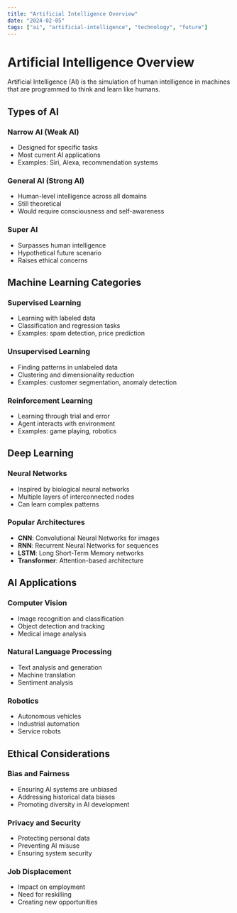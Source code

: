 ```yaml
---
title: "Artificial Intelligence Overview"
date: "2024-02-05"
tags: ["ai", "artificial-intelligence", "technology", "future"]
---
```


# Artificial Intelligence Overview

Artificial Intelligence (AI) is the simulation of human intelligence in machines that are programmed to think and learn like humans.

## Types of AI

### Narrow AI (Weak AI)
- Designed for specific tasks
- Most current AI applications
- Examples: Siri, Alexa, recommendation systems

### General AI (Strong AI)
- Human-level intelligence across all domains
- Still theoretical
- Would require consciousness and self-awareness

### Super AI
- Surpasses human intelligence
- Hypothetical future scenario
- Raises ethical concerns

## Machine Learning Categories

### Supervised Learning
- Learning with labeled data
- Classification and regression tasks
- Examples: spam detection, price prediction

### Unsupervised Learning
- Finding patterns in unlabeled data
- Clustering and dimensionality reduction
- Examples: customer segmentation, anomaly detection

### Reinforcement Learning
- Learning through trial and error
- Agent interacts with environment
- Examples: game playing, robotics

## Deep Learning

### Neural Networks
- Inspired by biological neural networks
- Multiple layers of interconnected nodes
- Can learn complex patterns

### Popular Architectures
- **CNN**: Convolutional Neural Networks for images
- **RNN**: Recurrent Neural Networks for sequences
- **LSTM**: Long Short-Term Memory networks
- **Transformer**: Attention-based architecture

## AI Applications

### Computer Vision
- Image recognition and classification
- Object detection and tracking
- Medical image analysis

### Natural Language Processing
- Text analysis and generation
- Machine translation
- Sentiment analysis

### Robotics
- Autonomous vehicles
- Industrial automation
- Service robots

## Ethical Considerations

### Bias and Fairness
- Ensuring AI systems are unbiased
- Addressing historical data biases
- Promoting diversity in AI development

### Privacy and Security
- Protecting personal data
- Preventing AI misuse
- Ensuring system security

### Job Displacement
- Impact on employment
- Need for reskilling
- Creating new opportunities
